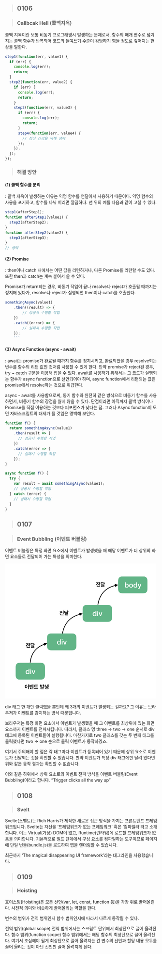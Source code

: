 > ## 0106

> ### Callbcak Hell (콜백지옥)

콜백 지옥이란 보통 비동기 프로그래밍시 발생하는 문제로서, 함수의 매개 변수로 넘겨지는 콜백 함수가 반복되어 코드의 들여쓰기 수준이 감당하기 힘들 정도로 깊어지는 현상을 말한다.

```js
step1(function(err, value1) {
  if (err) {
    console.log(err);
    return;
  }
  step2(function(err, value2) {
    if (err) {
      console.log(err);
      return;
    }
    step3(function(err, value3) {
      if (err) {
        console.log(err);
        return;
      }
      step4(function(err, value4) {
        // 정신 건강을 위해 생략
      });
    });
  });
});
```

> ### **해결 방안**

#### (1) 콜백 함수를 분리

: 콜백 지옥이 발생하는 이유는 익명 함수를 연달아서 사용하기 때문이다. 익명 함수의 사용을 포기하고, 함수를 나눠 버리면 깔끔하다. 맨 위의 예를 다음과 같이 고칠 수 있다.

```js
step1(afterStep1);
function afterStep1(value1) {
  step2(afterStep2);
}
function afterStep2(value2) {
  step3(afterStep3);
}
// 생략
```

#### (2) Promise

: then이나 catch 내에서는 어떤 값을 리턴하거나, 다른 Promise를 리턴할 수도 있다. 또한 then과 catch는 계속 붙여서 쓸 수 있다.

Promise가 return되는 경우, 비동기 작업이 끝나 resolve나 reject가 호출될 때까지는 정지해 있다가, resolve나 reject가 실행되면 then이나 catch를 호출한다.

````js
somethingAsync(value1)
    .then((result) => {
        // 성공시 수행할 작업
    })
    .catch((error) => {
        // 실패시 수행할 작업
    });
    ```
````

#### (3) Async Function (async - await)

: await는 promise가 완료될 때까지 함수를 정지시키고, 완료되었을 경우 resolve되는 변수를 함수의 리턴 값인 것처럼 사용할 수 있게 한다. 만약 promise가 reject된 경우, try ~ catch 구문을 이용해 잡을 수 있다. await를 사용하기 위해서는 그 코드가 실행되는 함수가 async function으로 선언되어야 하며, async function에서 리턴되는 값은 promise에서 resolve하는 것으로 취급한다.

async - await를 사용함으로써, 동기 함수와 완전히 같은 방식으로 비동기 함수를 사용하면서, 비동기 함수의 장점을 잃지 않을 수 있다. 단점이라면 아직까지 콜백 방식이나 Promise를 직접 이용하는 것보다 퍼포먼스가 낮다는 점. 그러나 Async function이 모던 자바스크립트의 대세가 될 것임은 명백해 보인다.

```js
function f() {
  return somethingAsync(value1)
    .then(result => {
      // 성공시 수행할 작업
    })
    .catch(error => {
      // 실패시 수행할 작업
    });
}
```

```js
async function f() {
  try {
    var result = await somethingAsync(value1);
    // 성공시 수행할 작업
  } catch (error) {
    // 실패시 수행할 작업
  }
}
```

> ## 0107

> ### Event Bubbling (이벤트 버블링)

이벤트 버블링은 특정 화면 요소에서 이벤트가 발생했을 때 해당 이벤트가 더 상위의 화면 요소들로 전달되어 가는 특성을 의미한다.

<img src="./Event-Bubbling.png" width="500" >

div 태그 한 개만 클릭했을 뿐인데 왜 3개의 이벤트가 발생되는 걸까요? 그 이유는 브라우저가 이벤트를 감지하는 방식 때문입니다.

브라우저는 특정 화면 요소에서 이벤트가 발생했을 때 그 이벤트를 최상위에 있는 화면 요소까지 이벤트를 전파시킵니다. 따라서, 클래스 명 three -> two -> one 순서로 div 태그에 등록된 이벤트들이 실행됩니다. 마찬가지로 two 클래스를 갖는 두 번째 태그를 클릭했다면 two -> one 순으로 클릭 이벤트가 동작하겠죠.

여기서 주의해야 할 점은 각 태그마다 이벤트가 등록되어 있기 때문에 상위 요소로 이벤트가 전달되는 것을 확인할 수 있습니다. 만약 이벤트가 특정 div 태그에만 달려 있다면 위와 같은 동작 결과는 확인할 수 없습니다.

이와 같은 하위에서 상위 요소로의 이벤트 전파 방식을 이벤트 버블링(Event Bubbling)이라고 합니다.
“Trigger clicks all the way up”

> ## 0108

> ### Svelt

Svelte(스벨트)는 Rich Harris가 제작한 새로운 접근 방식을 가지는 프론트엔드 프레임워크입니다.
Svelte는 자신을 ‘프레임워크가 없는 프레임워크’ 혹은 ‘컴파일러’라고 소개합니다.
이는 Virtual(가상) DOM이 없고, Runtime(런타임)에 로드할 프레임워크가 없음을 의미합니다.
기본적으로 빌드 단계에서 구성 요소를 컴파일하는 도구이므로 페이지에 단일 번들(bundle.js)을 로드하여 앱을 렌더링할 수 있습니다.

최근까지 ‘The magical disappearing UI framework’라는 태그라인을 사용했습니다.

> ## 0109

> ### Hoisting

호이스팅(Hoisting)은 모든 선언(var, let, const, function 등)을 가장 위로 끌어올린다.
사전적 의미와 비슷하게 끌어올리는 역할을 한다.

변수의 범위가 전역 범위인지 함수 범위인지에 따라서 다르게 동작될 수 있다.

전역 범위(global scope)
전역 범위에서는 스크립트 단위에서 최상단으로 끌어 올려진다.
함수 범위(function scope)
함수 범위에서는 해당 함수의 최상단으로 끌어 올려진다.
여기서 조심해야 될게 최상단으로 끌어 올려지는 건 변수의 선언과 할당 내용 모두를 끌어 올리는 것이 아닌
선언만 끌어 올려지게 된다.
